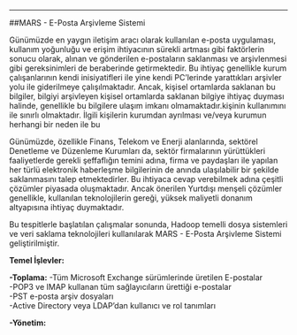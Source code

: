 - - -
##MARS - E-Posta Arşivleme Sistemi

Günümüzde en yaygın iletişim aracı olarak kullanılan e-posta uygulaması, kullanım yoğunluğu ve erişim ihtiyacının sürekli artması gibi faktörlerin sonucu olarak, alınan ve gönderilen e-postaların saklanması ve arşivlenmesi gibi gereksinimleri de beraberinde getirmektedir. Bu ihtiyaç genellikle kurum çalışanlarının kendi inisiyatifleri ile yine kendi PC’lerinde yarattıkları arşivler yolu ile giderilmeye çalışılmaktadır. Ancak, kişisel ortamlarda saklanan bu bilgiler, bilgiyi arşivleyen kişisel ortamlarda saklanan bilgiye ihtiyaç duyması halinde, genellikle bu bilgilere ulaşım imkanı olmamaktadır.kişinin kullanımını ile sınırlı olmaktadır. İlgili kişilerin kurumdan ayrılması ve/veya kurumun herhangi bir neden ile bu 

Günümüzde, özellikle Finans, Telekom ve Enerji alanlarında, sektörel Denetleme ve Düzenleme Kurumları da, sektör firmalarının yürüttükleri faaliyetlerde gerekli şeffaflığın temini adına, firma ve paydaşları ile yapılan her türlü elektronik haberleşme bilgilerinin de anında ulaşılabilir bir şekilde saklanmasını talep etmektedirler. Bu ihtiyaca cevap verebilmek adına çeşitli çözümler piyasada oluşmaktadır. Ancak önerilen Yurtdışı menşeli çözümler genellikle, kullanılan teknolojilerin gereği, yüksek maliyetli donanım altyapısına ihtiyaç duymaktadır.

Bu tespitlerle başlatılan çalışmalar sonunda, Hadoop temelli dosya sistemleri ve veri saklama teknolojileri kullanılarak MARS - E-Posta Arşivleme Sistemi geliştirilmiştir.

**Temel İşlevler:**

**-Toplama:**
      -Tüm Microsoft Exchange sürümlerinde üretilen E-postalar  
      -POP3 ve IMAP kullanan tüm sağlayıcıların ürettiği e-postalar  
      -PST e-posta arşiv dosyaları  
      -Active Directory veya LDAP’dan kullanıcı ve rol tanımları

**-Yönetim:**